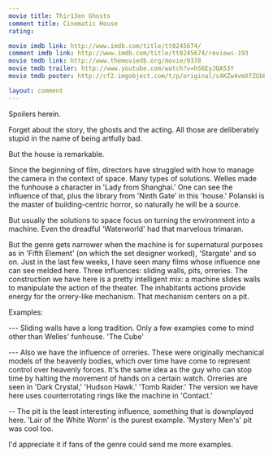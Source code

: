```yaml
---
movie title: Thir13en Ghosts
comment title: Cinematic House
rating: 

movie imdb link: http://www.imdb.com/title/tt0245674/
comment imdb link: http://www.imdb.com/title/tt0245674/reviews-193
movie tmdb link: http://www.themoviedb.org/movie/9378
movie tmdb trailer: http://www.youtube.com/watch?v=hS6EyJQA53Y
movie tmdb poster: http://cf2.imgobject.com/t/p/original/s4KZw4vmXfZGbPLBJB7RpWsiUxk.jpg

layout: comment
---
```


Spoilers herein.

Forget about the story, the ghosts and the acting. All those are deliberately stupid in the name of being artfully bad.

But the house is remarkable.

Since the beginning of film, directors have struggled with how to manage the camera in the context of space. Many types of solutions. Welles made the funhouse a character in 'Lady from Shanghai.' One can see the influence of that, plus the library from 'Ninth Gate' in this 'house.' Polanski is the master of building-centric horror, so naturally he will be a source.

But usually the solutions to space focus on turning the environment into a machine. Even the dreadful 'Waterworld' had that marvelous trimaran.

But the genre gets narrower when the machine is for supernatural purposes as in 'Fifth Element' (on which the set designer worked), 'Stargate' and so on. Just in the last few weeks, I have seen many films whose influence one can see melded here. Three influences: sliding walls, pits, orreries. The construction we have here is a pretty intelligent mix: a machine slides walls to manipulate the action of the theater. The inhabitants actions provide energy for the orrery-like mechanism. That mechanism centers on a pit.

Examples:

--- Sliding walls have a long tradition. Only a few examples come to mind other than Welles' funhouse. 'The Cube'

--- Also we have the influence of orreries. These were originally mechanical models of the heavenly bodies, which over time have come to represent control over heavenly forces. It's the same idea as the guy who can stop time by halting the movement of hands on a certain watch. Orreries are seen in 'Dark Crystal,' 'Hudson Hawk.' 'Tomb Raider.' The version we have here uses counterrotating rings like the machine in 'Contact.'

-- The pit is the least interesting influence, something that is downplayed here. 'Lair of the White Worm' is the purest example. 'Mystery Men's' pit was cool too.

I'd appreciate it if fans of the genre could send me more examples.